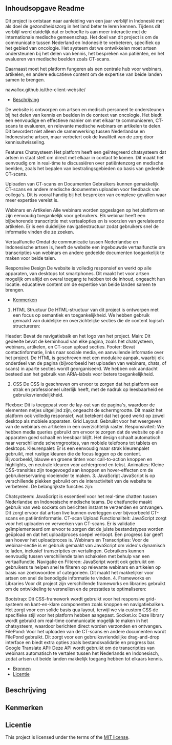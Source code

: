 

## Inhoudsopgave Readme

Dit project is ontstaan naar aanleiding van een jaar verblijf in Indonesië met als doel de gezondheidszorg in het land beter te leren kennen. Tijdens dit verblijf werd duidelijk dat er behoefte is aan meer interactie met de internationale medische gemeenschap. Het doel van dit project is om de communicatie tussen Nederland en Indonesië te verbeteren, specifiek op het gebied van oncologie. Het systeem dat we ontwikkelen moet artsen ondersteunen bij het delen van kennis, het bespreken van patiënten, en het evalueren van medische beelden zoals CT-scans.

Daarnaast moet het platform fungeren als een centrale hub voor webinars, artikelen, en andere educatieve content om de expertise van beide landen samen te brengen.

nawallox.github.io/the-client-website/

  * [Beschrijving](#beschrijving)

  De website is ontworpen om artsen en medisch personeel te ondersteunen bij het delen van kennis en beelden in de context van oncologie. Het biedt een eenvoudige en effectieve manier om met elkaar te communiceren, CT-scans te evalueren, en relevante medische webinars en artikelen te delen. Dit bevordert niet alleen de samenwerking tussen Nederlandse en Indonesische artsen, maar verbetert ook de kwaliteit van de zorg door kennisuitwisseling.

Features
Chatsysteem
Het platform heeft een geïntegreerd chatsysteem dat artsen in staat stelt om direct met elkaar in contact te komen. Dit maakt het eenvoudig om in real-time te discussiëren over patiëntenzorg en medische beelden, zoals het bepalen van bestralingsgebieden op basis van gedeelde CT-scans.

Uploaden van CT-scans en Documenten
Gebruikers kunnen gemakkelijk CT-scans en andere medische documenten uploaden voor feedback van collega's. Dit is vooral handig bij het bespreken van complexe gevallen waar meer expertise vereist is.

Webinars en Artikelen
Alle webinars worden opgeslagen op het platform en zijn eenvoudig toegankelijk voor gebruikers. Elk webinar heeft een bijbehorende transcriptie met vertaalopties en is voorzien van gerelateerde artikelen. Er is een duidelijke navigatiestructuur zodat gebruikers snel de informatie vinden die ze zoeken.

Vertaalfunctie
Omdat de communicatie tussen Nederlandse en Indonesische artsen is, heeft de website een ingebouwde vertaalfunctie om transcripties van webinars en andere gedeelde documenten toegankelijk te maken voor beide talen.

Responsive Design
De website is volledig responsief en werkt op alle apparaten, van desktops tot smartphones. Dit maakt het voor artsen mogelijk om altijd en overal toegang te hebben tot de inhoud, ongeacht hun locatie. educatieve content om de expertise van beide landen samen te brengen.
  * [Kenmerken](#kenmerken)

  1. HTML Structuur
De HTML-structuur van dit project is ontworpen met een focus op semantiek en toegankelijkheid. We hebben gebruik gemaakt van duidelijke en overzichtelijke secties die de content logisch structureren:

Header: Bevat de navigatiebalk en het logo van het project.
Main: Dit gedeelte bevat de kerninhoud van elke pagina, zoals het chatsysteem, webinars, artikelen, en CT-scan upload secties.
Footer: Bevat contactinformatie, links naar sociale media, en aanvullende informatie over het project.
De HTML is geschreven met een modulaire aanpak, waarbij elk onderdeel van de pagina (bijvoorbeeld het uploaden van webinars, chats, of scans) in aparte secties wordt georganiseerd. We hebben ook aandacht besteed aan het gebruik van ARIA-labels voor betere toegankelijkheid.

2. CSS
De CSS is geschreven om ervoor te zorgen dat het platform een strak en professioneel uiterlijk heeft, met de nadruk op leesbaarheid en gebruiksvriendelijkheid.

Flexbox: Dit is toegepast voor de lay-out van de pagina's, waardoor de elementen netjes uitgelijnd zijn, ongeacht de schermgrootte. Dit maakt het platform ook volledig responsief, wat betekent dat het goed werkt op zowel desktop als mobiele apparaten.
Grid Layout: Gebruikt voor het weergeven van de webinars en artikelen in een overzichtelijk raster.
Responsiviteit: We hebben media queries gebruikt om ervoor te zorgen dat de website op alle apparaten goed schaalt en leesbaar blijft. Het design schaalt automatisch naar verschillende schermgroottes, van mobiele telefoons tot tablets en desktops.
Kleurenpalet: Er is een eenvoudig maar strak kleurenpalet gebruikt, met rustige kleuren die de focus leggen op de content. Bijvoorbeeld, blauwe en groene tinten voor call-to-action knoppen en highlights, en neutrale kleuren voor achtergrond en tekst.
Animaties: Kleine CSS-transities zijn toegevoegd aan knoppen en hover-effecten om de gebruikerservaring vloeiender te maken.
3. JavaScript
JavaScript is op verschillende plekken gebruikt om de interactiviteit van de website te verbeteren. De belangrijkste functies zijn:

Chatsysteem: JavaScript is essentieel voor het real-time chatten tussen Nederlandse en Indonesische medische teams. De chatfunctie maakt gebruik van web sockets om berichten instant te verzenden en ontvangen. Dit zorgt ervoor dat artsen live kunnen overleggen over bijvoorbeeld CT-scans en patiëntinformatie.
CT-scan Upload Functionaliteit: JavaScript zorgt voor het uploaden en verwerken van CT-scans. Er is validatie geïmplementeerd om ervoor te zorgen dat de juiste bestandstypes worden geüpload en dat het uploadproces soepel verloopt. Een progress bar geeft aan hoever het uploadproces is.
Webinars en Transcripties: Voor de webinar-sectie is er gebruik gemaakt van JavaScript om video's dynamisch te laden, inclusief transcripties en vertalingen. Gebruikers kunnen eenvoudig tussen verschillende talen schakelen met behulp van een vertaalfunctie.
Navigatie en Filteren: JavaScript wordt ook gebruikt om gebruikers te helpen snel te filteren op relevante webinars en artikelen op basis van zoekwoorden of categorieën. Dit maakt het makkelijker voor artsen om snel de benodigde informatie te vinden.
4. Frameworks en Libraries
Voor dit project zijn verschillende frameworks en libraries gebruikt om de ontwikkeling te versnellen en de prestaties te optimaliseren:

Bootstrap: Dit CSS-framework wordt gebruikt voor het responsive grid-systeem en kant-en-klare componenten zoals knoppen en navigatiebalken. Het zorgt voor een solide basis qua layout, terwijl we via custom CSS de specifieke stijl voor het platform hebben aangepast.
Socket.io: Deze library wordt gebruikt om real-time communicatie mogelijk te maken in het chatsysteem, waardoor berichten direct worden verzonden en ontvangen.
FilePond: Voor het uploaden van de CT-scans en andere documenten wordt FilePond gebruikt. Dit zorgt voor een gebruiksvriendelijke drag-and-drop interface en biedt extra opties zoals bestandsvalidatie en progress bar.
Google Translate API: Deze API wordt gebruikt om de transcripties van webinars automatisch te vertalen tussen het Nederlands en Indonesisch, zodat artsen uit beide landen makkelijk toegang hebben tot elkaars kennis.
  * [Bronnen](#bronnen)
  * [Licentie](#licentie)

## Beschrijving
<!-- In de Beschrijving staat hoe je project er uit ziet, hoe het werkt en wat je er mee kan. -->
<!-- Voeg een mooie poster visual toe 📸 -->
<!-- Voeg een link toe naar Github Pages 🌐-->

## Kenmerken
<!-- Bij Kenmerken staat welke technieken zijn gebruikt en hoe. Wat is de HTML structuur? Wat zijn de belangrijkste dingen in CSS? Wat is er met Javascript gedaan en hoe? Misschien heb je een framwork of library gebruikt? -->



## Licentie

This project is licensed under the terms of the [MIT license](./LICENSE).
